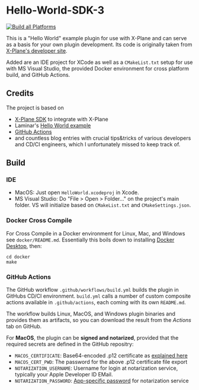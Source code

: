 # Hello-World-SDK-3

[![Build all Platforms](https://github.com/TwinFan/HelloWorld-XP/actions/workflows/build.yml/badge.svg)](https://github.com/TwinFan/HelloWorld-XP/actions/workflows/build.yml)

This is a "Hello World" example plugin for use with X-Plane and
can serve as a basis for your own plugin development.
Its code is originally taken from
[X-Plane's developer site](https://developer.x-plane.com/code-sample/hello-world-sdk-3/).

Added are an IDE project for XCode as well as a `CMakeList.txt` setup
for use with MS Visual Studio, the provided Docker environment for cross platform build,
and GitHub Actions.

## Credits
The project is based on
- [X-Plane SDK](https://developer.x-plane.com/sdk/plugin-sdk-documents/) to integrate with X-Plane
- Laminar's [Hello World example](https://developer.x-plane.com/code-sample/hello-world-sdk-3/)
- [GitHub Actions](https://docs.github.com/en/actions)
- and countless blog entries with crucial tips&tricks of various developers and
  CD/CI engineers, which I unfortunately missed to keep track of.

## Build

### IDE

- MacOS: Just open `HelloWorld.xcodeproj` in Xcode.
- MS Visual Studio: Do "File > Open > Folder..." on the project's main folder.
  VS will initialize based on `CMakeList.txt` and `CMakeSettings.json`.

### Docker Cross Compile

For Cross Compile in a Docker environment for Linux, Mac, and Windows see `docker/README.md`.
Essentially this boils down to installing [Docker Desktop](https://www.docker.com/products/docker-desktop), then:
```
cd docker
make
```

### GitHub Actions

The GitHub workflow `.github/workflows/build.yml` builds the plugin in GitHubs CD/CI environment.
`build.yml` calls a number of custom composite actions available in `.github/actions`,
each coming with its own `README.md`.

The workflow builds Linux, MacOS, and Windows plugin binaries and provides them as artifacts,
so you can download the result from the _Actions_ tab on GitHub.

For **MacOS**, the plugin can be **signed and notarized**, provided that the required secrets are defined in the GitHub repositry:
- `MACOS_CERTIFICATE`: Base64-encoded .p12 certificate as
  [explained here](https://localazy.com/blog/how-to-automatically-sign-macos-apps-using-github-actions#lets-get-started)
- `MACOS_CERT_PWD`: The password for the above .p12 certificate file export
- `NOTARIZATION_USERNAME`: Username for login at notarization service, typically your Apple Developer ID EMail.
- `NOTARIZATION_PASSWORD`: [App-specific password](https://support.apple.com/en-gb/HT204397) for notarization service
